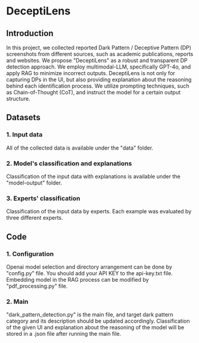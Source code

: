 # DeceptiLens
## Introduction
In this project, we collected reported Dark Pattern / Deceptive Pattern (DP) screenshots from different sources, such as academic publications, reports and websites. 
We propose "DeceptiLens" as a robust and transparent DP detection approach. We employ multimodal-LLM, specifically GPT-4o, and apply RAG to minimize incorrect outputs. DeceptiLens is not only for capturing DPs in the UI, but also providing explanation about the reasoning behind each identification process. We utilize prompting techniques, such as Chain-of-Thought (CoT), and instruct the model for a certain output structure. 

## Datasets
### 1. Input data
All of the collected data is available under the "data" folder.
### 2. Model's classification and explanations
Classification of the input data with explanations is available under the "model-output" folder.
### 3. Experts' classification
Classification of the input data by experts. Each example was evaluated by three different experts. 


## Code
### 1. Configuration 
Openai model selection and directory arrangement can be done by "config.py" file.
You should add your API KEY to the api-key.txt file.
Embedding model in the RAG process can be modified by "pdf_processing.py" file.
### 2. Main
"dark_pattern_detection.py" is the main file, and target dark pattern category and its description should be updated accordingly.
Classification of the given UI and explanation about the reasoning of the model will be stored in a .json file after running the main file.
